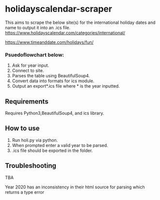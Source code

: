 # holidayscalendar-scraper

This aims to scrape the below site(s) for the international holiday dates and name to output it into an .ics file.
https://www.holidayscalendar.com/categories/international/

https://www.timeanddate.com/holidays/fun/


### Psuedoflowchart below:

1. Ask for year input.
2. Connect to site.
3. Parses the table using BeautifulSoup4.
4. Convert data into formats for ics module.
5. Output an export*.ics file where * is the year inputted.

## Requirements
Requires Python3,BeautifulSoup4, and ics library.


## How to use


1. Run holi.py via python.
2. When prompted enter a valid year to be parsed.
3. .ics file should be exported in the folder.

## Troubleshooting
TBA


Year 2020 has an inconsistency in their html source for parsing which returns a type error




